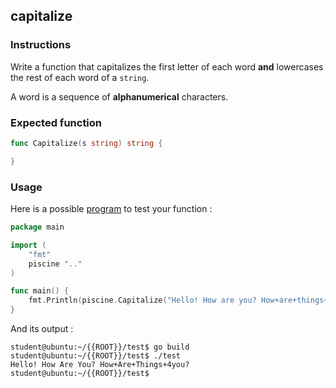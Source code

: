 ## capitalize

### Instructions

Write a function that capitalizes the first letter of each word **and** lowercases the rest of each word of a `string`.

A word is a sequence of **alphanumerical** characters.

### Expected function

```go
func Capitalize(s string) string {

}
```

### Usage

Here is a possible [program](TODO-LINK) to test your function :

```go
package main

import (
	"fmt"
	piscine ".."
)

func main() {
	fmt.Println(piscine.Capitalize("Hello! How are you? How+are+things+4you?"))
}
```

And its output :

```console
student@ubuntu:~/{{ROOT}}/test$ go build
student@ubuntu:~/{{ROOT}}/test$ ./test
Hello! How Are You? How+Are+Things+4you?
student@ubuntu:~/{{ROOT}}/test$
```
